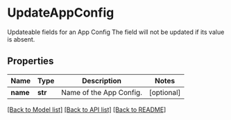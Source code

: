 # UpdateAppConfig

Updateable fields for an App Config  The field will not be updated if its value is absent.
## Properties
Name | Type | Description | Notes
------------ | ------------- | ------------- | -------------
**name** | **str** | Name of the App Config. | [optional] 

[[Back to Model list]](../README.md#documentation-for-models) [[Back to API list]](../README.md#documentation-for-api-endpoints) [[Back to README]](../README.md)


